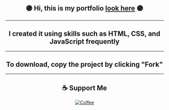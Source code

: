 ## <div align="center">🟣 Hi, this is my portfolio [look here](https://alexnesvit.github.io/portfolio/) 🟣</div>

----

## <div align="center">I created it using skills such as HTML, CSS, and JavaScript frequently</div>

----

## <div align="center">To download, copy the project by clicking "Fork"</div>

----


## <div align="center">☕ Support Me
<p>
<div align="center"><a href="https://www.buymeacoffee.com/alexnesvit"><img alt="Coffee" src="https://img.shields.io/badge/Buy_Me_A_Coffee-FFDD00?style=for-the-badge&logo=buy-me-a-coffee&logoColor=black" /></a></div>
</p>
</div>